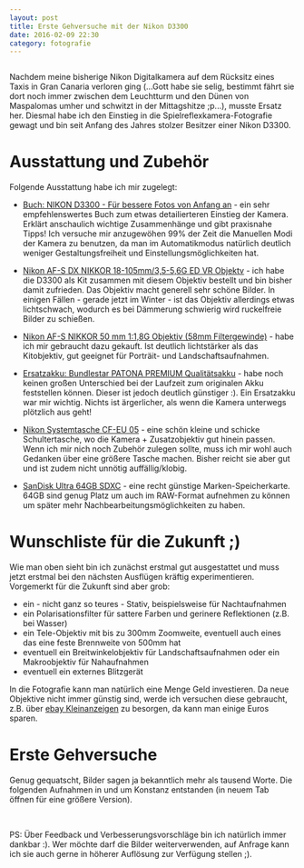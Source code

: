 ```yaml
---
layout: post
title: Erste Gehversuche mit der Nikon D3300
date: 2016-02-09 22:30
category: fotografie
---
```

<img src="{{site.url}}/images/blog/nikon-gehversuche/nikon.png" class="lefticon" alt="" />

Nachdem meine bisherige Nikon Digitalkamera auf dem Rücksitz eines Taxis in Gran Canaria verloren ging (...Gott habe sie selig, bestimmt fährt sie dort noch immer zwischen dem Leuchtturm und den Dünen von Maspalomas umher und schwitzt in der Mittagshitze ;p...), musste Ersatz her. Diesmal habe ich den Einstieg in die Spielreflexkamera-Fotografie gewagt und bin seit Anfang des Jahres stolzer Besitzer einer Nikon D3300.
<!--more-->

Ausstattung und Zubehör
======================
Folgende Ausstattung habe ich mir zugelegt:

* [Buch: NIKON D3300 - Für bessere Fotos von Anfang an](http://www.amazon.de/gp/product/3832801065/ref=as_li_tl?ie=UTF8&camp=1638&creative=19454&creativeASIN=3832801065&linkCode=as2&tag=hirnoffensive-21) - ein sehr empfehlenswertes Buch zum etwas detailierteren Einstieg der Kamera. Erklärt anschaulich wichtige Zusammenhänge und gibt praxisnahe Tipps! Ich versuche mir anzugewöhen 99% der Zeit die Manuellen Modi der Kamera zu benutzen, da man im Automatikmodus natürlich deutlich weniger Gestaltungsfreiheit und Einstellungsmöglichkeiten hat.

* [Nikon AF-S DX NIKKOR 18-105mm/3,5-5,6G ED VR Objektv](http://www.amazon.de/gp/product/B001EO6W8K/ref=as_li_tl?ie=UTF8&camp=1638&creative=19454&creativeASIN=B001EO6W8K&linkCode=as2&tag=hirnoffensive-21) - ich habe die D3300 als Kit zusammen mit diesem Objektiv bestellt und bin bisher damit zufrieden. Das Objektiv macht generell sehr schöne Bilder. In einigen Fällen - gerade jetzt im Winter - ist das Objektiv allerdings etwas lichtschwach, wodurch es bei Dämmerung schwierig wird ruckelfreie Bilder zu schießen.

* [Nikon AF-S NIKKOR 50 mm 1:1,8G Objektiv (58mm Filtergewinde)](http://www.amazon.de/gp/product/B004Y1AYAC/ref=as_li_tl?ie=UTF8&camp=1638&creative=19454&creativeASIN=B004Y1AYAC&linkCode=as2&tag=hirnoffensive-21) - habe ich mir gebraucht dazu gekauft. Ist deutlich lichtstärker als das Kitobjektiv, gut geeignet für Porträit- und Landschaftsaufnahmen.

* [Ersatzakku: Bundlestar PATONA PREMIUM Qualitätsakku](http://www.amazon.de/gp/product/B00GWDWIIG/ref=as_li_tl?ie=UTF8&camp=1638&creative=19454&creativeASIN=B00GWDWIIG&linkCode=as2&tag=hirnoffensive-21) - habe noch keinen großen Unterschied bei der Laufzeit zum originalen Akku feststellen können. Dieser ist jedoch deutlich günstiger :). Ein Ersatzakku war mir wichtig. Nichts ist ärgerlicher, als wenn die Kamera unterwegs plötzlich aus geht!

* [Nikon Systemtasche CF-EU 05](http://www.amazon.de/gp/product/B0018PMLP8/ref=as_li_tl?ie=UTF8&camp=1638&creative=19454&creativeASIN=B0018PMLP8&linkCode=as2&tag=hirnoffensive-21) - eine schön kleine und schicke Schultertasche, wo die Kamera + Zusatzobjektiv gut hinein passen. Wenn ich  mir nich noch Zubehör zulegen sollte, muss ich mir wohl auch Gedanken über eine größere Tasche machen. Bisher reicht sie aber gut und ist zudem nicht unnötig auffällig/klobig.

* [SanDisk Ultra 64GB SDXC](http://www.amazon.de/gp/product/B014IX0234/ref=as_li_tl?ie=UTF8&camp=1638&creative=19454&creativeASIN=B014IX0234&linkCode=as2&tag=hirnoffensive-21) - eine recht günstige Marken-Speicherkarte. 64GB sind genug Platz um auch im RAW-Format aufnehmen zu können um später mehr Nachbearbeitungsmöglichkeiten zu haben.

Wunschliste für die Zukunft ;)
==============================

Wie man oben sieht bin ich zunächst erstmal gut ausgestattet und muss jetzt erstmal bei den nächsten Ausflügen kräftig experimentieren. Vorgemerkt für die Zukunft sind aber grob:

* ein - nicht ganz so teures - Stativ, beispielsweise für Nachtaufnahmen
* ein Polarisationsfilter für sattere Farben und gerinere Reflektionen (z.B. bei Wasser)
* ein Tele-Objektiv mit bis zu 300mm Zoomweite, eventuell auch eines das eine feste Brennweite von 500mm hat 
* eventuell ein Breitwinkelobjektiv für Landschaftsaufnahmen oder ein Makroobjektiv für Nahaufnahmen
* eventuell ein externes Blitzgerät

In die Fotografie kann man natürlich eine Menge Geld investieren. Da neue Objektive nicht immer günstig sind, werde ich versuchen diese gebraucht, z.B. über [ebay Kleinanzeigen](http://kleinanzeigen.ebay.de) zu besorgen, da kann man einige Euros sparen.

Erste Gehversuche
====================
Genug gequatscht, Bilder sagen ja bekanntlich mehr als tausend Worte. Die folgenden Aufnahmen in und um Konstanz entstanden (in neuem Tab öffnen für eine größere Version).

<img src="{{site.url}}/images/blog/nikon-gehversuche/nikon1.JPG" class="borderimg centered" alt="" />

<img src="{{site.url}}/images/blog/nikon-gehversuche/nikon2.JPG" class="borderimg centered" alt="" />

<img src="{{site.url}}/images/blog/nikon-gehversuche/nikon3.JPG" class="borderimg centered" alt="" />

<img src="{{site.url}}/images/blog/nikon-gehversuche/nikon4.JPG" class="borderimg centered" alt="" />

<img src="{{site.url}}/images/blog/nikon-gehversuche/nikon5.JPG" class="borderimg centered" alt="" />

<img src="{{site.url}}/images/blog/nikon-gehversuche/nikon6.JPG" class="borderimg centered" alt="" />

<img src="{{site.url}}/images/blog/nikon-gehversuche/nikon7.JPG" class="borderimg centered" alt="" />

<img src="{{site.url}}/images/blog/nikon-gehversuche/nikon8.JPG" class="borderimg centered" alt="" />

<img src="{{site.url}}/images/blog/nikon-gehversuche/nikon9.JPG" class="borderimg centered" alt="" />

<img src="{{site.url}}/images/blog/nikon-gehversuche/nikon10.JPG" class="borderimg centered" alt="" />

<img src="{{site.url}}/images/blog/nikon-gehversuche/nikon11.JPG" class="borderimg centered" alt="" />

<img src="{{site.url}}/images/blog/nikon-gehversuche/nikon12.JPG" class="borderimg centered" alt="" />

<img src="{{site.url}}/images/blog/nikon-gehversuche/nikon13.JPG" class="borderimg centered" alt="" />

<img src="{{site.url}}/images/blog/nikon-gehversuche/nikon14.JPG" class="borderimg centered" alt="" />

<img src="{{site.url}}/images/blog/nikon-gehversuche/nikon15.JPG" class="borderimg centered" alt="" />

<img src="{{site.url}}/images/blog/nikon-gehversuche/nikon16.JPG" class="borderimg centered" alt="" />

<img src="{{site.url}}/images/blog/nikon-gehversuche/nikon17.JPG" class="borderimg centered" alt="" />

<img src="{{site.url}}/images/blog/nikon-gehversuche/nikon18.JPG" class="borderimg centered" alt="" />

<img src="{{site.url}}/images/blog/nikon-gehversuche/nikon19.JPG" class="borderimg centered" alt="" />

<img src="{{site.url}}/images/blog/nikon-gehversuche/nikon20.JPG" class="borderimg centered" alt="" />

<img src="{{site.url}}/images/blog/nikon-gehversuche/nikon21.JPG" class="borderimg centered" alt="" />

<img src="{{site.url}}/images/blog/nikon-gehversuche/nikon22.JPG" class="borderimg centered" alt="" />

<img src="{{site.url}}/images/blog/nikon-gehversuche/nikon23.JPG" class="borderimg centered" alt="" />

<img src="{{site.url}}/images/blog/nikon-gehversuche/nikon24.JPG" class="borderimg centered" alt="" />

PS: Über Feedback und Verbesserungsvorschläge bin ich natürlich immer dankbar :). Wer möchte darf die Bilder weiterverwenden, auf Anfrage kann ich sie auch gerne in höherer Auflösung zur Verfügung stellen ;).
